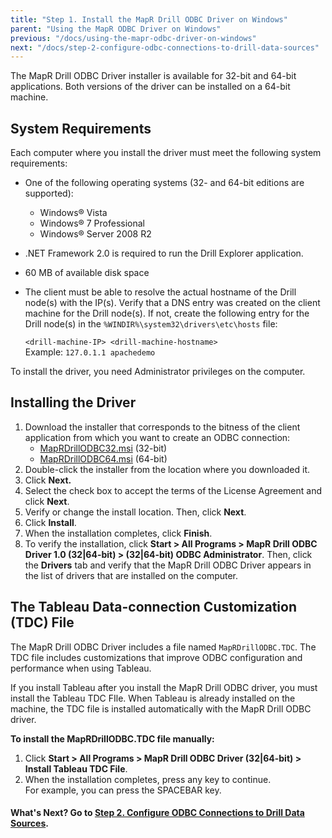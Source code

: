```yaml
---
title: "Step 1. Install the MapR Drill ODBC Driver on Windows"
parent: "Using the MapR ODBC Driver on Windows"
previous: "/docs/using-the-mapr-odbc-driver-on-windows"
next: "/docs/step-2-configure-odbc-connections-to-drill-data-sources"
---
```

The MapR Drill ODBC Driver installer is available for 32-bit and 64-bit
applications. Both versions of the driver can be installed on a 64-bit
machine.

##  System Requirements

Each computer where you install the driver must meet the following system
requirements:

  * One of the following operating systems (32- and 64-bit editions are supported):
    * Windows® Vista
    * Windows® 7 Professional
    * Windows® Server 2008 R2
  * .NET Framework 2.0 is required to run the Drill Explorer application.
  * 60 MB of available disk space
  * The client must be able to resolve the actual hostname of the Drill node(s) with the IP(s). Verify that a DNS entry was created on the client machine for the Drill node(s). If not, create the following entry for the Drill node(s) in the `%WINDIR%\system32\drivers\etc\hosts` file:
    
    `<drill-machine-IP> <drill-machine-hostname>`  
    Example: `127.0.1.1 apachedemo`

To install the driver, you need Administrator privileges on the computer.

## Installing the Driver

  1. Download the installer that corresponds to the bitness of the client application from which you want to create an ODBC connection:
     * [MapRDrillODBC32.msi](http://package.mapr.com/tools/MapR-ODBC/MapR_Drill/MapRDrill_odbc/MapRDrillODBC32.msi) (32-bit)
     * [MapRDrillODBC64.msi](http://package.mapr.com/tools/MapR-ODBC/MapR_Drill/MapRDrill_odbc/MapRDrillODBC64.msi) (64-bit)
  2. Double-click the installer from the location where you downloaded it.
  3. Click **Next.**
  4. Select the check box to accept the terms of the License Agreement and click **Next**.
  5. Verify or change the install location. Then, click **Next**.
  6. Click **Install**.
  7. When the installation completes, click **Finish**.
  8. To verify the installation, click **Start > All Programs > MapR Drill ODBC Driver 1.0 (32|64-bit) > (32|64-bit) ODBC Administrator**. Then, click the **Drivers** tab and verify that the MapR Drill ODBC Driver appears in the list of drivers that are installed on the computer.

## The Tableau Data-connection Customization (TDC) File

The MapR Drill ODBC Driver includes a file named `MapRDrillODBC.TDC`. The TDC
file includes customizations that improve ODBC configuration and performance
when using Tableau.

If you install Tableau after you install the MapR Drill ODBC driver, you must
install the Tableau TDC FIle. When Tableau is already installed on the
machine, the TDC file is installed automatically with the MapR Drill ODBC
driver.

**To install the MapRDrillODBC.TDC file manually:**

  1. Click **Start > All Programs > MapR Drill ODBC Driver <version> (32|64-bit) > Install Tableau TDC File**. 
  2. When the installation completes, press any key to continue.   
For example, you can press the SPACEBAR key.

#### What's Next? Go to [Step 2. Configure ODBC Connections to Drill Data Sources](/docs/step-2-configure-odbc-connections-to-drill-data-sources).


